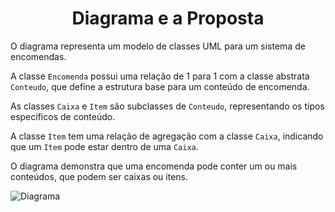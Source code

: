 <h1 align="center">Diagrama e a Proposta</h1>

O diagrama representa um modelo de classes UML para um sistema de encomendas. 

A classe `Encomenda` possui uma relação de 1 para 1 com a classe abstrata `Conteudo`, que define a estrutura base para um conteúdo de encomenda. 

As classes `Caixa` e `Item` são subclasses de `Conteudo`, representando os tipos específicos de conteúdo. 

A classe `Item` tem uma relação de agregação com a classe `Caixa`, indicando que um `Item` pode estar dentro de uma `Caixa`. 

O diagrama demonstra que uma encomenda pode conter um ou mais conteúdos, que podem ser caixas ou itens.

![](./docs/diagram.jpg?raw=true "Diagrama")

